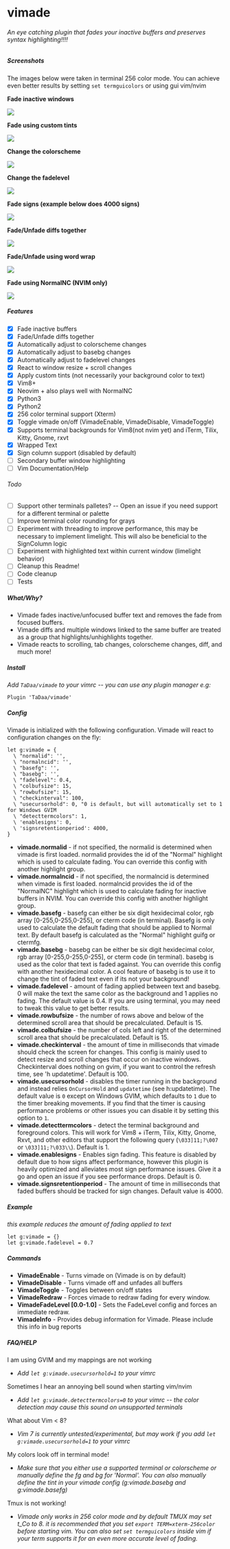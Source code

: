 # vimade


###### An eye catching plugin that fades your inactive buffers and preserves syntax highlighting!!!!

##### Screenshots
The images below were taken in terminal 256 color mode.  You can achieve even better results by setting `set termguicolors` or using gui vim/nvim


**Fade inactive windows**

![](http://tadaa.github.io/images/vimade_fade.svg)

**Fade using custom tints**

![](http://tadaa.github.io/images/vimade_tint.svg)

**Change the colorscheme**

![](http://tadaa.github.io/images/vimade_colorscheme.svg)

**Change the fadelevel**

![](http://tadaa.github.io/images/vimade_fadelevel.svg)

**Fade signs (example below does 4000 signs)**

![](http://tadaa.github.io/images/vimade_signs.svg)

**Fade/Unfade diffs together**

![](http://tadaa.github.io/images/vimade_diff.svg)

**Fade/Unfade using word wrap**

![](http://tadaa.github.io/images/vimade_wrap.svg)

**Fade using NormalNC (NVIM only)**

![](http://tadaa.github.io/images/vimade_normalnc.svg)

##### Features
- [X] Fade inactive buffers
- [X] Fade/Unfade diffs together
- [X] Automatically adjust to colorscheme changes
- [X] Automatically adjust to basebg changes
- [X] Automatically adjust to fadelevel changes
- [X] React to window resize + scroll changes
- [X] Apply custom tints (not necessarily your background color to text)
- [X] Vim8+
- [X] Neovim + also plays well with NormalNC
- [X] Python3
- [X] Python2
- [X] 256 color terminal support (Xterm)
- [X] Toggle vimade on/off (VimadeEnable, VimadeDisable, VimadeToggle)
- [X] Supports terminal backgrounds for Vim8(not nvim yet) and iTerm, Tilix, Kitty, Gnome, rxvt
- [X] Wrapped Text
- [X] Sign column support (disabled by default)
- [ ] Secondary buffer window highlighting
- [ ] Vim Documentation/Help

###### Todo
- [ ] Support other terminals palletes? -- Open an issue if you need support for a different terminal or palette
- [ ] Improve terminal color rounding for grays
- [ ] Experiment with threading to improve performance, this may be necessary to implement limelight.  This will also be beneficial to the SignColumn logic
- [ ] Experiment with highlighted text within current window (limelight behavior)
- [ ] Cleanup this Readme!
- [ ] Code cleanup
- [ ] Tests

##### What/Why?
- Vimade fades inactive/unfocused buffer text and removes the fade from focused buffers. 
- Vimade diffs and multiple windows linked to the same buffer are treated as a group that highlights/unhighlights together.
- Vimade reacts to scrolling, tab changes, colorscheme changes, diff, and much more!

##### Install
*Add `TaDaa/vimade` to your vimrc -- you can use any plugin manager e.g:*
```
Plugin 'TaDaa/vimade'
```

##### Config
Vimade is initialized with the following configuration.  Vimade will react to configuration changes on the fly:
```
let g:vimade = {
  \ "normalid": '',
  \ "normalncid": '',
  \ "basefg": '',
  \ "basebg": '',
  \ "fadelevel": 0.4,
  \ "colbufsize": 15,
  \ "rowbufsize": 15,
  \ "checkinterval": 100,
  \ "usecursorhold": 0, "0 is default, but will automatically set to 1 for Windows GVIM
  \ "detecttermcolors": 1,
  \ 'enablesigns': 0,
  \ 'signsretentionperiod': 4000,
}
```
- **vimade.normalid** - if not specified, the normalid is determined when vimade is first loaded.  normalid provides the id of the "Normal" highlight which is used to calculate fading.  You can override this config with another highlight group.
- **vimade.normalncid** - if not specified, the normalncid is determined when vimade is first loaded.  normalncid provides the id of the "NormalNC" highlight which is used to calculate fading for inactive buffers in NVIM.  You can override this config with another highlight group.
- **vimade.basefg** - basefg can either be six digit hexidecimal color, rgb array [0-255,0-255,0-255], or cterm code (in terminal).  Basefg is only used to calculate the default fading that should be applied to Normal text.  By default basefg is calculated as the "Normal" highlight guifg or ctermfg.
- **vimade.basebg** - basebg can be either be six digit hexidecimal color, rgb array [0-255,0-255,0-255], or cterm code (in terminal).  basebg is used as the color that text is faded against.  You can override this config with another hexidecimal color.  A cool feature of basebg is to use it to change the tint of faded text even if its not your background!
- **vimade.fadelevel** - amount of fading applied between text and basebg.  0 will make the text the same color as the background and 1 applies no fading.  The default value is 0.4.  If you are using terminal, you may need to tweak this value to get better results.
- **vimade.rowbufsize** - the number of rows above and below of the determined scroll area that should be precalculated. Default is 15.
- **vimade.colbufsize** - the number of cols left and right of the determined scroll area that should be precalculated. Default is 15.
- **vimade.checkinterval** - the amount of time in milliseconds that vimade should check the screen for changes.  This config is mainly used to detect resize and scroll changes that occur on inactive windows. Checkinterval does nothing on gvim, if you want to control the refresh time, see 'h updatetime'. Default is 100.  
- **vimade.usecursorhold** -  disables the timer running in the background and instead relies `OnCursorHold` and `updatetime` (see h:updatetime).  The default value is `0` except on Windows GVIM, which defaults to `1` due to the timer breaking movements.  If you find that the timer is causing performance problems or other issues you can disable it by setting this option to `1`. 
- **vimade.detecttermcolors** - detect the terminal background and foreground colors.  This will work for Vim8 + iTerm, Tilix, Kitty, Gnome, Rxvt, and other editors that support the following query (```\033]11;?\007``` or ```\033]11;?\033\\```).  Default is 1.
- **vimade.enablesigns** - Enables sign fading.  This feature is disabled by default due to how signs affect performance, however this plugin is heavily optimized and alleviates most sign performance issues. Give it a go and open an issue if you see performance drops.  Default is 0.
- **vimade.signsretentionperiod** - The amount of time in milliseconds that faded buffers should be tracked for sign changes.  Default value is 4000.

##### Example
*this example reduces the amount of fading applied to text*
```
let g:vimade = {}
let g:vimade.fadelevel = 0.7
```
##### Commands
- **VimadeEnable** - Turns vimade on (Vimade is on by default)
- **VimadeDisable** - Turns vimade off and unfades all buffers
- **VimadeToggle** - Toggles between on/off states
- **VimadeRedraw** - Forces vimade to redraw fading for every window.
- **VimadeFadeLevel [0.0-1.0]** - Sets the FadeLevel config and forces an immediate redraw.
- **VimadeInfo** - Provides debug information for Vimade.  Please include this info in bug reports

##### FAQ/HELP
I am using GVIM and my mappings are not working
- *Add `let g:vimade.usecursorhold=1` to your vimrc*

Sometimes I hear an annoying bell sound when starting vim/nvim
- *Add `let g:vimade.detecttermcolors=0` to your vimrc -- the color detection may cause this sound on unsupported terminals*

What about Vim < 8?
- *Vim 7 is currently untested/experimental, but may work if you add `let g:vimade.usecursorhold=1` to your vimrc*

My colors look off in terminal mode!
- *Make sure that you either use a supported terminal or colorscheme or manually define the fg and bg for 'Normal'.  You can also manually define the tint in your vimade config (g:vimade.basebg and g:vimade.basefg)*

Tmux is not working!
- *Vimade only works in 256 color mode and by default TMUX may set t_Co to 8.   it is recommended that you set `export TERM=xterm-256color` before starting vim.  You can also set `set termguicolors` inside vim if your term supports it for an even more accurate level of fading.*


